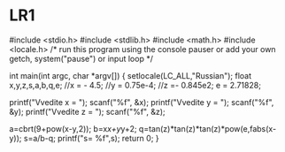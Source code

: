 # LR1
#include <stdio.h>
#include <stdlib.h>
#include <math.h> 
#include <locale.h>
/* run this program using the console pauser or add your own getch, system("pause") or input loop */

int main(int argc, char *argv[]) { 
setlocale(LC_ALL,"Russian");
float x,y,z,s,a,b,q,e;
//x = - 4.5;
//y = 0.75e-4;
//z =- 0.845e2;
e = 2.71828;

printf("Vvedite x = ");
scanf("%f", &x);
printf("Vvedite y = ");
scanf("%f", &y);
printf("Vvedite z = ");
scanf("%f", &z);

a=cbrt(9+pow(x-y,2));
b=x*x+y*y+2;
q=tan(z)*tan(z)*tan(z)*pow(e,fabs(x-y));
s=a/b-q;
printf("s= %f",s);
	return 0;
}
